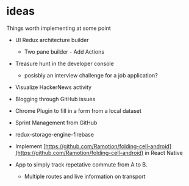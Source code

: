 # ideas
Things worth implementing at some point

* UI Redux architecture builder
  * Two pane builder - Add Actions 

* Treasure hunt in the developer console
  * posisbly an interview challenge for a job application?

* Visualize HackerNews activity
* Blogging through GitHub issues
* Chrome Plugin to fill in a form from a local dataset
 
* Sprint Management from GitHub

* redux-storage-engine-firebase
* Implement [https://github.com/Ramotion/folding-cell-android](https://github.com/Ramotion/folding-cell-android) in React Native

* App to simply track repetative commute from A to B.
  * Multiple routes and live information on transport  

